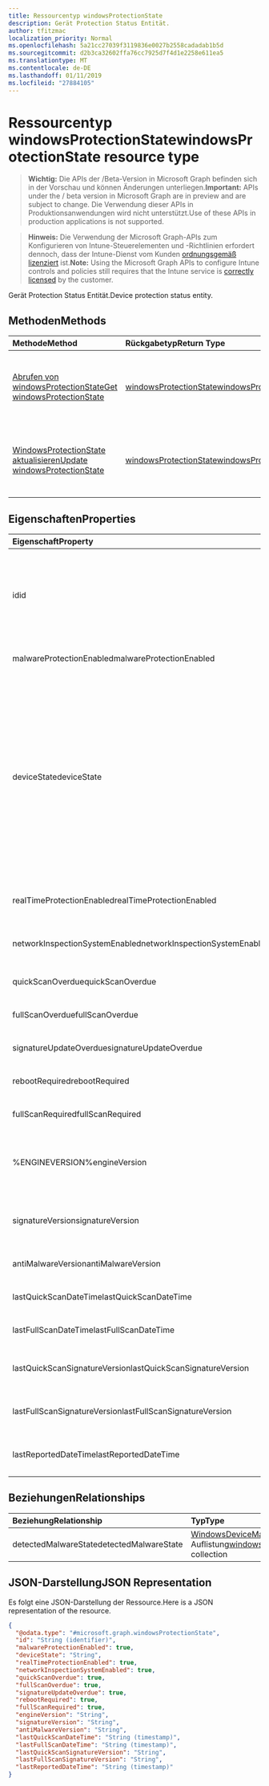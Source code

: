 ```yaml
---
title: Ressourcentyp windowsProtectionState
description: Gerät Protection Status Entität.
author: tfitzmac
localization_priority: Normal
ms.openlocfilehash: 5a21cc27039f3119836e0027b2558cadadab1b5d
ms.sourcegitcommit: d2b3ca32602ffa76cc7925d7f4d1e2258e611ea5
ms.translationtype: MT
ms.contentlocale: de-DE
ms.lasthandoff: 01/11/2019
ms.locfileid: "27884105"
---
```

# <a name="windowsprotectionstate-resource-type"></a><span data-ttu-id="34129-103">Ressourcentyp windowsProtectionState</span><span class="sxs-lookup"><span data-stu-id="34129-103">windowsProtectionState resource type</span></span>

> <span data-ttu-id="34129-104">**Wichtig:** Die APIs der /Beta-Version in Microsoft Graph befinden sich in der Vorschau und können Änderungen unterliegen.</span><span class="sxs-lookup"><span data-stu-id="34129-104">**Important:** APIs under the / beta version in Microsoft Graph are in preview and are subject to change.</span></span> <span data-ttu-id="34129-105">Die Verwendung dieser APIs in Produktionsanwendungen wird nicht unterstützt.</span><span class="sxs-lookup"><span data-stu-id="34129-105">Use of these APIs in production applications is not supported.</span></span>

> <span data-ttu-id="34129-106">**Hinweis:** Die Verwendung der Microsoft Graph-APIs zum Konfigurieren von Intune-Steuerelementen und -Richtlinien erfordert dennoch, dass der Intune-Dienst vom Kunden [ordnungsgemäß lizenziert](https://go.microsoft.com/fwlink/?linkid=839381) ist.</span><span class="sxs-lookup"><span data-stu-id="34129-106">**Note:** Using the Microsoft Graph APIs to configure Intune controls and policies still requires that the Intune service is [correctly licensed](https://go.microsoft.com/fwlink/?linkid=839381) by the customer.</span></span>

<span data-ttu-id="34129-107">Gerät Protection Status Entität.</span><span class="sxs-lookup"><span data-stu-id="34129-107">Device protection status entity.</span></span>
## <a name="methods"></a><span data-ttu-id="34129-108">Methoden</span><span class="sxs-lookup"><span data-stu-id="34129-108">Methods</span></span>
|<span data-ttu-id="34129-109">Methode</span><span class="sxs-lookup"><span data-stu-id="34129-109">Method</span></span>|<span data-ttu-id="34129-110">Rückgabetyp</span><span class="sxs-lookup"><span data-stu-id="34129-110">Return Type</span></span>|<span data-ttu-id="34129-111">Beschreibung</span><span class="sxs-lookup"><span data-stu-id="34129-111">Description</span></span>|
|:---|:---|:---|
|[<span data-ttu-id="34129-112">Abrufen von windowsProtectionState</span><span class="sxs-lookup"><span data-stu-id="34129-112">Get windowsProtectionState</span></span>](../api/intune-devices-windowsprotectionstate-get.md)|[<span data-ttu-id="34129-113">windowsProtectionState</span><span class="sxs-lookup"><span data-stu-id="34129-113">windowsProtectionState</span></span>](../resources/intune-devices-windowsprotectionstate.md)|<span data-ttu-id="34129-114">Lesen Sie Eigenschaften und Beziehungen des [WindowsProtectionState](../resources/intune-devices-windowsprotectionstate.md) -Objekts.</span><span class="sxs-lookup"><span data-stu-id="34129-114">Read properties and relationships of the [windowsProtectionState](../resources/intune-devices-windowsprotectionstate.md) object.</span></span>|
|[<span data-ttu-id="34129-115">WindowsProtectionState aktualisieren</span><span class="sxs-lookup"><span data-stu-id="34129-115">Update windowsProtectionState</span></span>](../api/intune-devices-windowsprotectionstate-update.md)|[<span data-ttu-id="34129-116">windowsProtectionState</span><span class="sxs-lookup"><span data-stu-id="34129-116">windowsProtectionState</span></span>](../resources/intune-devices-windowsprotectionstate.md)|<span data-ttu-id="34129-117">Aktualisieren Sie die Eigenschaften eines [WindowsProtectionState](../resources/intune-devices-windowsprotectionstate.md) -Objekts.</span><span class="sxs-lookup"><span data-stu-id="34129-117">Update the properties of a [windowsProtectionState](../resources/intune-devices-windowsprotectionstate.md) object.</span></span>|

## <a name="properties"></a><span data-ttu-id="34129-118">Eigenschaften</span><span class="sxs-lookup"><span data-stu-id="34129-118">Properties</span></span>
|<span data-ttu-id="34129-119">Eigenschaft</span><span class="sxs-lookup"><span data-stu-id="34129-119">Property</span></span>|<span data-ttu-id="34129-120">Typ</span><span class="sxs-lookup"><span data-stu-id="34129-120">Type</span></span>|<span data-ttu-id="34129-121">Beschreibung</span><span class="sxs-lookup"><span data-stu-id="34129-121">Description</span></span>|
|:---|:---|:---|
|<span data-ttu-id="34129-122">id</span><span class="sxs-lookup"><span data-stu-id="34129-122">id</span></span>|<span data-ttu-id="34129-123">Zeichenfolge</span><span class="sxs-lookup"><span data-stu-id="34129-123">String</span></span>|<span data-ttu-id="34129-124">Der eindeutige Bezeichner für das Gerät Protection Status-Objekt.</span><span class="sxs-lookup"><span data-stu-id="34129-124">The unique Identifier for the device protection status object.</span></span> <span data-ttu-id="34129-125">Dies ist die Geräte-Id des Geräts</span><span class="sxs-lookup"><span data-stu-id="34129-125">This is device id of the device</span></span>|
|<span data-ttu-id="34129-126">malwareProtectionEnabled</span><span class="sxs-lookup"><span data-stu-id="34129-126">malwareProtectionEnabled</span></span>|<span data-ttu-id="34129-127">Boolescher Wert</span><span class="sxs-lookup"><span data-stu-id="34129-127">Boolean</span></span>|<span data-ttu-id="34129-128">Anti-Malware ist oder nicht aktiviert</span><span class="sxs-lookup"><span data-stu-id="34129-128">Anti malware is enabled or not</span></span>|
|<span data-ttu-id="34129-129">deviceState</span><span class="sxs-lookup"><span data-stu-id="34129-129">deviceState</span></span>|[<span data-ttu-id="34129-130">windowsDeviceHealthState</span><span class="sxs-lookup"><span data-stu-id="34129-130">windowsDeviceHealthState</span></span>](../resources/intune-devices-windowsdevicehealthstate.md)|<span data-ttu-id="34129-131">Zustand des Computers (wie bereinigen oder ausstehende vollständigen Scan oder Ausstehender Neustart usw.).</span><span class="sxs-lookup"><span data-stu-id="34129-131">Computer's state (like clean or pending full scan or pending reboot etc).</span></span> <span data-ttu-id="34129-132">Mögliche Werte sind: `clean`, `fullScanPending`, `rebootPending`, `manualStepsPending`, `offlineScanPending` und `critical`.</span><span class="sxs-lookup"><span data-stu-id="34129-132">Possible values are: `clean`, `fullScanPending`, `rebootPending`, `manualStepsPending`, `offlineScanPending`, `critical`.</span></span>|
|<span data-ttu-id="34129-133">realTimeProtectionEnabled</span><span class="sxs-lookup"><span data-stu-id="34129-133">realTimeProtectionEnabled</span></span>|<span data-ttu-id="34129-134">Boolescher Wert</span><span class="sxs-lookup"><span data-stu-id="34129-134">Boolean</span></span>|<span data-ttu-id="34129-135">Echtzeit-Schutz ist oder nicht aktiviert?</span><span class="sxs-lookup"><span data-stu-id="34129-135">Real time protection is enabled or not?</span></span>|
|<span data-ttu-id="34129-136">networkInspectionSystemEnabled</span><span class="sxs-lookup"><span data-stu-id="34129-136">networkInspectionSystemEnabled</span></span>|<span data-ttu-id="34129-137">Boolescher Wert</span><span class="sxs-lookup"><span data-stu-id="34129-137">Boolean</span></span>|<span data-ttu-id="34129-138">Netzwerk-Prüfung System aktiviert ist oder nicht?</span><span class="sxs-lookup"><span data-stu-id="34129-138">Network inspection system enabled or not?</span></span>|
|<span data-ttu-id="34129-139">quickScanOverdue</span><span class="sxs-lookup"><span data-stu-id="34129-139">quickScanOverdue</span></span>|<span data-ttu-id="34129-140">Boolescher Wert</span><span class="sxs-lookup"><span data-stu-id="34129-140">Boolean</span></span>|<span data-ttu-id="34129-141">Quick scan überfällige oder nicht?</span><span class="sxs-lookup"><span data-stu-id="34129-141">Quick scan overdue or not?</span></span>|
|<span data-ttu-id="34129-142">fullScanOverdue</span><span class="sxs-lookup"><span data-stu-id="34129-142">fullScanOverdue</span></span>|<span data-ttu-id="34129-143">Boolescher Wert</span><span class="sxs-lookup"><span data-stu-id="34129-143">Boolean</span></span>|<span data-ttu-id="34129-144">Des vollständigen Scan überfällige oder nicht?</span><span class="sxs-lookup"><span data-stu-id="34129-144">Full scan overdue or not?</span></span>|
|<span data-ttu-id="34129-145">signatureUpdateOverdue</span><span class="sxs-lookup"><span data-stu-id="34129-145">signatureUpdateOverdue</span></span>|<span data-ttu-id="34129-146">Boolescher Wert</span><span class="sxs-lookup"><span data-stu-id="34129-146">Boolean</span></span>|<span data-ttu-id="34129-147">Signatur veraltet oder nicht?</span><span class="sxs-lookup"><span data-stu-id="34129-147">Signature out of date or not?</span></span>|
|<span data-ttu-id="34129-148">rebootRequired</span><span class="sxs-lookup"><span data-stu-id="34129-148">rebootRequired</span></span>|<span data-ttu-id="34129-149">Boolescher Wert</span><span class="sxs-lookup"><span data-stu-id="34129-149">Boolean</span></span>|<span data-ttu-id="34129-150">Neustart erforderlich oder nicht?</span><span class="sxs-lookup"><span data-stu-id="34129-150">Reboot required or not?</span></span>|
|<span data-ttu-id="34129-151">fullScanRequired</span><span class="sxs-lookup"><span data-stu-id="34129-151">fullScanRequired</span></span>|<span data-ttu-id="34129-152">Boolescher Wert</span><span class="sxs-lookup"><span data-stu-id="34129-152">Boolean</span></span>|<span data-ttu-id="34129-153">Vollständigen Scan erforderlich oder nicht?</span><span class="sxs-lookup"><span data-stu-id="34129-153">Full scan required or not?</span></span>|
|<span data-ttu-id="34129-154">%ENGINEVERSION%</span><span class="sxs-lookup"><span data-stu-id="34129-154">engineVersion</span></span>|<span data-ttu-id="34129-155">Zeichenfolge</span><span class="sxs-lookup"><span data-stu-id="34129-155">String</span></span>|<span data-ttu-id="34129-156">Aktuelle Endpoint Protection Datenbankmodul, version</span><span class="sxs-lookup"><span data-stu-id="34129-156">Current endpoint protection engine's version</span></span>|
|<span data-ttu-id="34129-157">signatureVersion</span><span class="sxs-lookup"><span data-stu-id="34129-157">signatureVersion</span></span>|<span data-ttu-id="34129-158">Zeichenfolge</span><span class="sxs-lookup"><span data-stu-id="34129-158">String</span></span>|<span data-ttu-id="34129-159">Aktuelle Version der Malware-Definitionen</span><span class="sxs-lookup"><span data-stu-id="34129-159">Current malware definitions version</span></span>|
|<span data-ttu-id="34129-160">antiMalwareVersion</span><span class="sxs-lookup"><span data-stu-id="34129-160">antiMalwareVersion</span></span>|<span data-ttu-id="34129-161">Zeichenfolge</span><span class="sxs-lookup"><span data-stu-id="34129-161">String</span></span>|<span data-ttu-id="34129-162">Aktuelle anti-Malware-version</span><span class="sxs-lookup"><span data-stu-id="34129-162">Current anti malware version</span></span>|
|<span data-ttu-id="34129-163">lastQuickScanDateTime</span><span class="sxs-lookup"><span data-stu-id="34129-163">lastQuickScanDateTime</span></span>|<span data-ttu-id="34129-164">DateTimeOffset</span><span class="sxs-lookup"><span data-stu-id="34129-164">DateTimeOffset</span></span>|<span data-ttu-id="34129-165">Letzte schnell-Scan datetime</span><span class="sxs-lookup"><span data-stu-id="34129-165">Last quick scan datetime</span></span>|
|<span data-ttu-id="34129-166">lastFullScanDateTime</span><span class="sxs-lookup"><span data-stu-id="34129-166">lastFullScanDateTime</span></span>|<span data-ttu-id="34129-167">DateTimeOffset</span><span class="sxs-lookup"><span data-stu-id="34129-167">DateTimeOffset</span></span>|<span data-ttu-id="34129-168">Letzte schnell-Scan datetime</span><span class="sxs-lookup"><span data-stu-id="34129-168">Last quick scan datetime</span></span>|
|<span data-ttu-id="34129-169">lastQuickScanSignatureVersion</span><span class="sxs-lookup"><span data-stu-id="34129-169">lastQuickScanSignatureVersion</span></span>|<span data-ttu-id="34129-170">Zeichenfolge</span><span class="sxs-lookup"><span data-stu-id="34129-170">String</span></span>|<span data-ttu-id="34129-171">Letzte schnell-Scan Signatur-version</span><span class="sxs-lookup"><span data-stu-id="34129-171">Last quick scan signature version</span></span>|
|<span data-ttu-id="34129-172">lastFullScanSignatureVersion</span><span class="sxs-lookup"><span data-stu-id="34129-172">lastFullScanSignatureVersion</span></span>|<span data-ttu-id="34129-173">Zeichenfolge</span><span class="sxs-lookup"><span data-stu-id="34129-173">String</span></span>|<span data-ttu-id="34129-174">Letzte vollständige Überprüfung Signatur-version</span><span class="sxs-lookup"><span data-stu-id="34129-174">Last full scan signature version</span></span>|
|<span data-ttu-id="34129-175">lastReportedDateTime</span><span class="sxs-lookup"><span data-stu-id="34129-175">lastReportedDateTime</span></span>|<span data-ttu-id="34129-176">DateTimeOffset</span><span class="sxs-lookup"><span data-stu-id="34129-176">DateTimeOffset</span></span>|<span data-ttu-id="34129-177">Letzte Gerät Integritätsstatus gemeldet Zeit</span><span class="sxs-lookup"><span data-stu-id="34129-177">Last device health status reported time</span></span>|

## <a name="relationships"></a><span data-ttu-id="34129-178">Beziehungen</span><span class="sxs-lookup"><span data-stu-id="34129-178">Relationships</span></span>
|<span data-ttu-id="34129-179">Beziehung</span><span class="sxs-lookup"><span data-stu-id="34129-179">Relationship</span></span>|<span data-ttu-id="34129-180">Typ</span><span class="sxs-lookup"><span data-stu-id="34129-180">Type</span></span>|<span data-ttu-id="34129-181">Beschreibung</span><span class="sxs-lookup"><span data-stu-id="34129-181">Description</span></span>|
|:---|:---|:---|
|<span data-ttu-id="34129-182">detectedMalwareState</span><span class="sxs-lookup"><span data-stu-id="34129-182">detectedMalwareState</span></span>|<span data-ttu-id="34129-183">[WindowsDeviceMalwareState](../resources/intune-devices-windowsdevicemalwarestate.md) -Auflistung</span><span class="sxs-lookup"><span data-stu-id="34129-183">[windowsDeviceMalwareState](../resources/intune-devices-windowsdevicemalwarestate.md) collection</span></span>|<span data-ttu-id="34129-184">Liste der Geräte Schadsoftware</span><span class="sxs-lookup"><span data-stu-id="34129-184">Device malware list</span></span>|

## <a name="json-representation"></a><span data-ttu-id="34129-185">JSON-Darstellung</span><span class="sxs-lookup"><span data-stu-id="34129-185">JSON Representation</span></span>
<span data-ttu-id="34129-186">Es folgt eine JSON-Darstellung der Ressource.</span><span class="sxs-lookup"><span data-stu-id="34129-186">Here is a JSON representation of the resource.</span></span>
<!-- {
  "blockType": "resource",
  "keyProperty": "id",
  "@odata.type": "microsoft.graph.windowsProtectionState"
}
-->
``` json
{
  "@odata.type": "#microsoft.graph.windowsProtectionState",
  "id": "String (identifier)",
  "malwareProtectionEnabled": true,
  "deviceState": "String",
  "realTimeProtectionEnabled": true,
  "networkInspectionSystemEnabled": true,
  "quickScanOverdue": true,
  "fullScanOverdue": true,
  "signatureUpdateOverdue": true,
  "rebootRequired": true,
  "fullScanRequired": true,
  "engineVersion": "String",
  "signatureVersion": "String",
  "antiMalwareVersion": "String",
  "lastQuickScanDateTime": "String (timestamp)",
  "lastFullScanDateTime": "String (timestamp)",
  "lastQuickScanSignatureVersion": "String",
  "lastFullScanSignatureVersion": "String",
  "lastReportedDateTime": "String (timestamp)"
}
```





